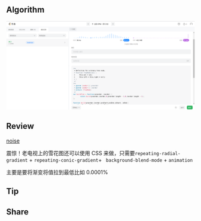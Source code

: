 ## Algorithm

![](../../images/temp/hahabboom-2022-11-27-lc.png)

## Review

[noise](https://css-tricks.com/making-static-noise-from-a-weird-css-gra)

震惊！老电视上的雪花图还可以使用 CSS 来做，只需要`repeating-radial-gradient` + `repeating-conic-gradient`+ ` background-blend-mode` + `animation`

主要是要将渐变将值拉到最低比如 0.0001%

## Tip

## Share
